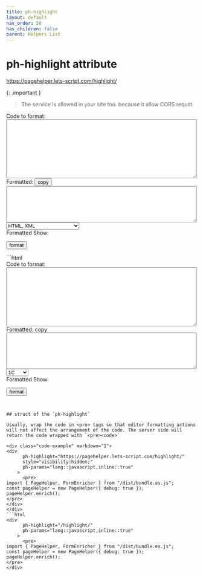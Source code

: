 ```yaml
---
title: ph-highlight
layout: default
nav_order: 50
has_children: false
parent: Helpers List
---
```


# ph-highlight attribute

https://pagehelper.lets-script.com/highlight/

{: .important }
> The service is allowed in your site too. because it allow CORS requst.



<div class="code-example" markdown="1">
<form ph-form="http://localhost:8787/highlight/"
  method="get" 
  ph-params="inline::true" 
  ph-target="#code-after-format,#formatted-show">
<span ph-error-css-for-content="is-invalid">Code to format:</span>
<textarea name="content" style="width:100%;" id="code-to-format" ph-validate="string::min:3,max:65536" rows="10"></textarea>
Formatted: 
<button type="button" ph-to-clipboard="#code-after-format" aria-label="Copy code to clipboard">
copy
</button>
<textarea ph-ignore style="width:100%;" id="code-after-format" ph-data-consumer="value" rows="6"></textarea>

<select id="lang-selector" name="lang">
<option value="html">HTML, XML</option>
<option value="javascript">JavaScript</option>
<option value="json">JSON</option>
<option value="java">Java</option>
<option value="css">CSS</option>
<option value="1c">1C</option>
<option value="4d">4D</option>
<option value="sap-abap">ABAP</option>
<option value="abnf">ABNF</option>
<option value="accesslog">Access logs</option>
<option value="ada">Ada</option>
<option value="apex">Apex</option>
<option value="arduino">Arduino (C++ w/Arduino libs)</option>
<option value="armasm">ARM assembler</option>
<option value="avrasm">AVR assembler</option>
<option value="actionscript">ActionScript</option>
<option value="alan">Alan IF</option>
<option value="ln">Alan</option>
<option value="angelscript">AngelScript</option>
<option value="apache">Apache</option>
<option value="applescript">AppleScript</option>
<option value="arcade">Arcade</option>
<option value="asciidoc">AsciiDoc</option>
<option value="aspectj">AspectJ</option>
<option value="autohotkey">AutoHotkey</option>
<option value="autoit">AutoIt</option>
<option value="awk">Awk</option>
<option value="ballerina">Ballerina</option>
<option value="bash">Bash</option>
<option value="basic">Basic</option>
<option value="bbcode">BBCode</option>
<option value="blade">Blade (Laravel)</option>
<option value="bnf">BNF</option>
<option value="bqn">BQN</option>
<option value="brainfuck">Brainfuck</option>
<option value="csharp">C#</option>
<option value="c">C</option>
<option value="cpp">C++</option>
<option value="cal">C/AL</option>
<option value="c3">C3</option>
<option value="cos">Cache Object Script</option>
<option value="candid">Candid</option>
<option value="cmake">CMake</option>
<option value="cobol">COBOL</option>
<option value="codeowners">CODEOWNERS</option>
<option value="coq">Coq</option>
<option value="csp">CSP</option>
<option value="capnproto">Cap’n Proto</option>
<option value="chaos">Chaos</option>
<option value="chapel">Chapel</option>
<option value="cisco">Cisco CLI</option>
<option value="clojure">Clojure</option>
<option value="coffeescript">CoffeeScript</option>
<option value="cpc">CpcdosC+</option>
<option value="crmsh">Crmsh</option>
<option value="crystal">Crystal</option>
<option value="curl">cURL</option>
<option value="cypher">Cypher (Neo4j)</option>
<option value="d">D</option>
<option value="dafny">Dafny</option>
<option value="dart">Dart</option>
<option value="dpr">Delphi</option>
<option value="diff">Diff</option>
<option value="django">Django</option>
<option value="dns">DNS Zone file</option>
<option value="dockerfile">Dockerfile</option>
<option value="dos">DOS</option>
<option value="dsconfig">dsconfig</option>
<option value="dts">DTS (Device Tree)</option>
<option value="dust">Dust</option>
<option value="dylan">Dylan</option>
<option value="ebnf">EBNF</option>
<option value="elixir">Elixir</option>
<option value="elm">Elm</option>
<option value="erlang">Erlang</option>
<option value="excel">Excel</option>
<option value="extempore">Extempore</option>
<option value="fsharp">F#</option>
<option value="fix">FIX</option>
<option value="flix">Flix</option>
<option value="fortran">Fortran</option>
<option value="func">FunC</option>
<option value="gcode">G-Code</option>
<option value="gams">Gams</option>
<option value="gauss">GAUSS</option>
<option value="godot">GDScript</option>
<option value="gherkin">Gherkin</option>
<option value="hbs">Glimmer and EmberJS</option>
<option value="gn">GN for Ninja</option>
<option value="go">Go</option>
<option value="gf">Grammatical Framework</option>
<option value="golo">Golo</option>
<option value="gradle">Gradle</option>
<option value="graphql">GraphQL</option>
<option value="groovy">Groovy</option>
<option value="gsql">GSQL</option>
<option value="http">HTTP</option>
<option value="haml">Haml</option>
<option value="handlebars">Handlebars</option>
<option value="haskell">Haskell</option>
<option value="haxe">Haxe</option>
<option value="hlsl">High-level shader language</option>
<option value="hy">Hy</option>
<option value="inform7">Inform7</option>
<option value="irpf90">IRPF90</option>
<option value="iptables">Iptables</option>
<option value="jolie">Jolie</option>
<option value="julia">Julia</option>
<option value="julia-repl">Julia REPL</option>
<option value="kotlin">Kotlin</option>
<option value="tex">LaTeX</option>
<option value="leaf">Leaf</option>
<option value="lean">Lean</option>
<option value="lasso">Lasso</option>
<option value="less">Less</option>
<option value="ldif">LDIF</option>
<option value="lisp">Lisp</option>
<option value="livecodeserver">LiveCode Server</option>
<option value="livescript">LiveScript</option>
<option value="lookml">LookML</option>
<option value="lua">Lua</option>
<option value="luau">Luau</option>
<option value="macaulay2">Macaulay2</option>
<option value="makefile">Makefile</option>
<option value="markdown">Markdown</option>
<option value="mathematica">Mathematica</option>
<option value="matlab">Matlab</option>
<option value="maxima">Maxima</option>
<option value="mel">Maya Embedded Language</option>
<option value="mercury">Mercury</option>
<option value="mips">MIPS Assembler</option>
<option value="mint">Mint</option>
<option value="mirc">mIRC Scripting Language</option>
<option value="mizar">Mizar</option>
<option value="mkb">MKB</option>
<option value="mlir">MLIR</option>
<option value="mojolicious">Mojolicious</option>
<option value="monkey">Monkey</option>
<option value="moonscript">Moonscript</option>
<option value="motoko">Motoko</option>
<option value="n1ql">N1QL</option>
<option value="nsis">NSIS</option>
<option value="never">Never</option>
<option value="nginx">Nginx</option>
<option value="nim">Nim</option>
<option value="nix">Nix</option>
<option value="oak">Oak</option>
<option value="ocl">Object Constraint Language</option>
<option value="ocaml">OCaml</option>
<option value="objectivec">Objective C</option>
<option value="glsl">OpenGL Shading Language</option>
<option value="openscad">OpenSCAD</option>
<option value="ruleslanguage">Oracle Rules Language</option>
<option value="oxygene">Oxygene</option>
<option value="pf">PF</option>
<option value="php">PHP</option>
<option value="papyrus">Papyrus</option>
<option value="parser3">Parser3</option>
<option value="perl">Perl</option>
<option value="phix">Phix</option>
<option value="pine">Pine Script</option>
<option value="plaintext">Plaintext</option>
<option value="pony">Pony</option>
<option value="pgsql">PostgreSQL & PL/pgSQL</option>
<option value="powershell">PowerShell</option>
<option value="processing">Processing</option>
<option value="prolog">Prolog</option>
<option value="properties">Properties</option>
<option value="proto">Protocol Buffers</option>
<option value="puppet">Puppet</option>
<option value="python">Python</option>
<option value="profile">Python profiler results</option>
<option value="python-repl">Python REPL</option>
<option value="qsharp">Q#</option>
<option value="k">Q</option>
<option value="qml">QML</option>
<option value="r">R</option>
<option value="cshtml">Razor CSHTML</option>
<option value="reasonml">ReasonML</option>
<option value="redbol">Rebol & Red</option>
<option value="rib">RenderMan RIB</option>
<option value="rsl">RenderMan RSL</option>
<option value="rescript">ReScript</option>
<option value="risc">RiScript</option>
<option value="riscv">RISC-V Assembly</option>
<option value="graph">Roboconf</option>
<option value="robot">Robot Framework</option>
<option value="rpm-specfile">RPM spec files</option>
<option value="ruby">Ruby</option>
<option value="rust">Rust</option>
<option value="rvt">RVT Script</option>
<option value="SAS">SAS</option>
<option value="scss">SCSS</option>
<option value="sql">SQL</option>
<option value="p21">STEP Part 21</option>
<option value="scala">Scala</option>
<option value="scheme">Scheme</option>
<option value="scilab">Scilab</option>
<option value="sfz">SFZ</option>
<option value="shexc">Shape Expressions</option>
<option value="shell">Shell</option>
<option value="smali">Smali</option>
<option value="smalltalk">Smalltalk</option>
<option value="sml">SML</option>
<option value="solidity">Solidity</option>
<option value="spl">Splunk SPL</option>
<option value="stan">Stan</option>
<option value="stata">Stata</option>
<option value="iecst">Structured Text</option>
<option value="stylus">Stylus</option>
<option value="subunit">SubUnit</option>
<option value="supercollider">Supercollider</option>
<option value="svelte">Svelte</option>
<option value="swift">Swift</option>
<option value="tcl">Tcl</option>
<option value="terraform">Terraform (HCL)</option>
<option value="tap">Test Anything Protocol</option>
<option value="thrift">Thrift</option>
<option value="toit">Toit</option>
<option value="tp">TP</option>
<option value="tsql">Transact-SQL</option>
<option value="twig">Twig</option>
<option value="typescript">TypeScript</option>
<option value="unicorn-rails-log">Unicorn Rails log</option>
<option value="unison">Unison</option>
<option value="vbnet">VB.Net</option>
<option value="vba">VBA</option>
<option value="vbscript">VBScript</option>
<option value="vhdl">VHDL</option>
<option value="vala">Vala</option>
<option value="verilog">Verilog</option>
<option value="vim">Vim Script</option>
<option value="wgsl">WGSL</option>
<option value="xsharp">X#</option>
<option value="axapta">X++</option>
<option value="x86asm">x86 Assembly</option>
<option value="x86asmatt">x86 Assembly (AT&T)</option>
<option value="xl">XL</option>
<option value="xquery">XQuery</option>
<option value="yml">YAML</option>
<option value="zenscript">ZenScript</option>
<option value="zephir">Zephir</option>
<option value="zig">Zig</option>
</select>

<div>Formatted Show:</div>
<div id="formatted-show" ph-data-consumer="innerhtml">
</div>

<button
type="submit"
class="btn btn-sm">
<span>format</span>
</button>

</form>
</div>
```html
<form ph-form="https://pagehelper.lets-script.com/highlight/"
  method="get" 
  ph-params="inline::true" 
  ph-target="#code-after-format,#formatted-show">
<span ph-error-css-for-content="is-invalid">Code to format:</span>
<textarea name="content" style="width:100%;" id="code-to-format" 
  ph-validate="string::min:3,max:65536" rows="10"></textarea>
Formatted: <span ph-to-clipboard="#code-after-format">copy</span>
<textarea ph-ignore style="width:100%;" id="code-after-format" ph-data-consumer="value" rows="6"></textarea>

<select id="lang-selector" name="lang">
<option value="1C">1C</option>
<option value="4D">4D</option>
<option value="ABAP">ABAP</option>
<option value="ABNF">ABNF</option>
<option value="Zig">Zig</option>
</select>

<div>Formatted Show:</div>
<div id="formatted-show" ph-data-consumer="innerhtml">
</div>

<button
type="submit"
class="btn btn-sm">
<span>format</span>
</button>
````


## struct of the `ph-highlight`

Usually, wrap the code in <pre> tags so that editor formatting actions will not affect the arrangement of the code. The server side will return the code wrapped with `<pre><code>`

<div class="code-example" markdown="1">
<div
      ph-highlight="https://pagehelper.lets-script.com/highlight/"
      style="visibility:hidden;"
      ph-params="lang::javascript,inline::true"
    >
      <pre>
import { PageHelper, FormEnricher } from "/dist/bundle.es.js";
const pageHelper = new PageHelper({ debug: true });
pageHelper.enrich();
</pre>
</div>
</div>
```html
<div
      ph-highlight="/highlight/"
      ph-params="lang::javascript,inline::true"
    >
      <pre>
import { PageHelper, FormEnricher } from "/dist/bundle.es.js";
const pageHelper = new PageHelper({ debug: true });
pageHelper.enrich();
</pre>
</div>
````
